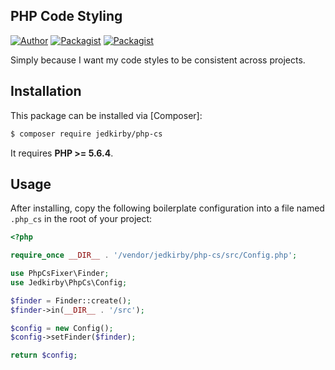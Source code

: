PHP Code Styling
-------
[![Author](https://img.shields.io/badge/author-@jedkirby-blue.svg?style=flat-square)](https://twitter.com/jedkirby)
[![Packagist](https://img.shields.io/packagist/v/jedkirby/php-cs.svg?style=flat-square)](https://packagist.org/packages/jedkirby/php-cs)
[![Packagist](https://img.shields.io/packagist/l/jedkirby/php-cs.svg?style=flat-square)](https://github.com/jedkirby/php-cs/blob/master/LICENSE)

Simply because I want my code styles to be consistent across projects.

Installation
-------

This package can be installed via [Composer]:

``` bash
$ composer require jedkirby/php-cs
```

It requires **PHP >= 5.6.4**.

Usage
-------

After installing, copy the following boilerplate configuration into a file named `.php_cs` in the root of your project:

``` php
<?php

require_once __DIR__ . '/vendor/jedkirby/php-cs/src/Config.php';

use PhpCsFixer\Finder;
use Jedkirby\PhpCs\Config;

$finder = Finder::create();
$finder->in(__DIR__ . '/src');

$config = new Config();
$config->setFinder($finder);

return $config;
```
